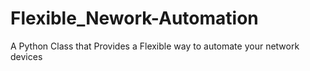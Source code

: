 # Flexible_Nework-Automation
A Python Class that Provides a Flexible way to automate your network devices





